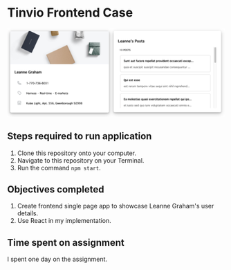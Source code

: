 # Tinvio Frontend Case

![Picture of final product](final.png)

## Steps required to run application

1. Clone this repository onto your computer.
2. Navigate to this repository on your Terminal.
3. Run the command `npm start`.

## Objectives completed

1. Create frontend single page app to showcase Leanne Graham's user details.
2. Use React in my implementation.

## Time spent on assignment

I spent one day on the assignment.
